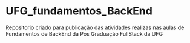 # UFG_fundamentos_BackEnd
Repositorio criado para publicação das atividades realizas nas aulas de Fundamentos de BackEnd da Pos Graduação FullStack da UFG
